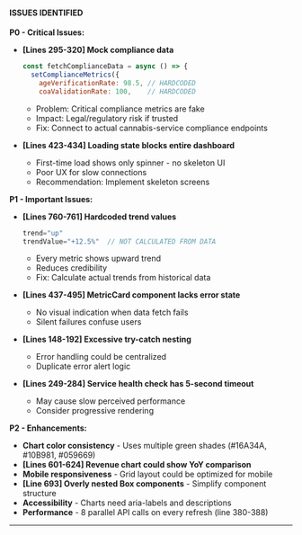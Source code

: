 #### ISSUES IDENTIFIED

**P0 - Critical Issues:**

- **[Lines 295-320] Mock compliance data**

  ```javascript
  const fetchComplianceData = async () => {
    setComplianceMetrics({
      ageVerificationRate: 98.5, // HARDCODED
      coaValidationRate: 100,    // HARDCODED
  ```

  - Problem: Critical compliance metrics are fake
  - Impact: Legal/regulatory risk if trusted
  - Fix: Connect to actual cannabis-service compliance endpoints

- **[Lines 423-434] Loading state blocks entire dashboard**
  - First-time load shows only spinner - no skeleton UI
  - Poor UX for slow connections
  - Recommendation: Implement skeleton screens

**P1 - Important Issues:**

- **[Lines 760-761] Hardcoded trend values**

  ```jsx
  trend="up"
  trendValue="+12.5%"  // NOT CALCULATED FROM DATA
  ```

  - Every metric shows upward trend
  - Reduces credibility
  - Fix: Calculate actual trends from historical data

- **[Lines 437-495] MetricCard component lacks error state**
  - No visual indication when data fetch fails
  - Silent failures confuse users

- **[Lines 148-192] Excessive try-catch nesting**
  - Error handling could be centralized
  - Duplicate error alert logic

- **[Lines 249-284] Service health check has 5-second timeout**
  - May cause slow perceived performance
  - Consider progressive rendering

**P2 - Enhancements:**

- **Chart color consistency** - Uses multiple green shades (#16A34A, #10B981, #059669)
- **[Lines 601-624] Revenue chart could show YoY comparison**
- **Mobile responsiveness** - Grid layout could be optimized for mobile
- **[Line 693] Overly nested Box components** - Simplify component structure
- **Accessibility** - Charts need aria-labels and descriptions
- **Performance** - 8 parallel API calls on every refresh (line 380-388)

---
